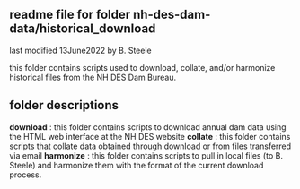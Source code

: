 ## readme file for folder nh-des-dam-data/historical_download

last modified 13June2022 by B. Steele

this folder contains scripts used to download, collate, and/or harmonize historical files from the NH DES Dam Bureau.

## folder descriptions

__download__ : this folder contains scripts to download annual dam data using the HTML web interface at the NH DES website
__collate__ : this folder contains scripts that collate data obtained through download or from files transferred via email
__harmonize__ : this folder contains scripts to pull in local files (to B. Steele) and harmonize them with the format of the current download process.

